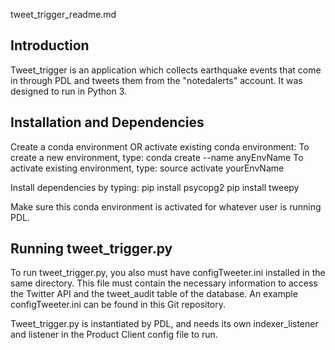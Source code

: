 tweet_trigger_readme.md

Introduction
------------

Tweet_trigger is an application which collects earthquake events that come in through PDL and tweets them from the "notedalerts" account. It was designed to run in Python 3. 

Installation and Dependencies
-----------------------------

Create a conda environment OR activate existing conda environment:
    To create a new environment, type: conda create --name anyEnvName
    To activate existing environment, type: source activate yourEnvName

Install dependencies by typing:
    pip install psycopg2
    pip install tweepy

Make sure this conda environment is activated for whatever user is running PDL. 

Running tweet_trigger.py
------------------------

To run tweet_trigger.py, you also must have configTweeter.ini installed in the same directory. This file must contain the necessary information to access the Twitter API and the tweet_audit table of the database. An example configTweeter.ini can be found in this Git repository. 

Tweet_trigger.py is instantiated by PDL, and needs its own indexer_listener and listener in the Product Client config file to run. 
